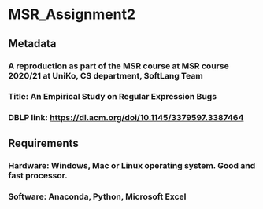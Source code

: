 # MSR_Assignment2

## Metadata   
### A reproduction as part of the MSR course at MSR course 2020/21 at UniKo, CS department, SoftLang Team   
### Title: An Empirical Study on Regular Expression Bugs   
### DBLP link: https://dl.acm.org/doi/10.1145/3379597.3387464  

## Requirements   
### Hardware: Windows, Mac or Linux operating system. Good and fast processor.
### Software: Anaconda, Python, Microsoft Excel
